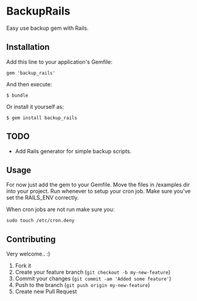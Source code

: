# BackupRails

Easy use backup gem with Rails.

## Installation

Add this line to your application's Gemfile:

    gem 'backup_rails'

And then execute:

    $ bundle

Or install it yourself as:

    $ gem install backup_rails

## TODO

* Add Rails generator for simple backup scripts.

## Usage

For now just add the gem to your Gemfile.
Move the files in /examples dir into your project.
Run whenever to setup your cron job. Make sure you've set the RAILS_ENV correctly.

When cron jobs are not run make sure you:

    sudo touch /etc/cron.deny

## Contributing

Very welcome.. :)

1. Fork it
2. Create your feature branch (`git checkout -b my-new-feature`)
3. Commit your changes (`git commit -am 'Added some feature'`)
4. Push to the branch (`git push origin my-new-feature`)
5. Create new Pull Request
